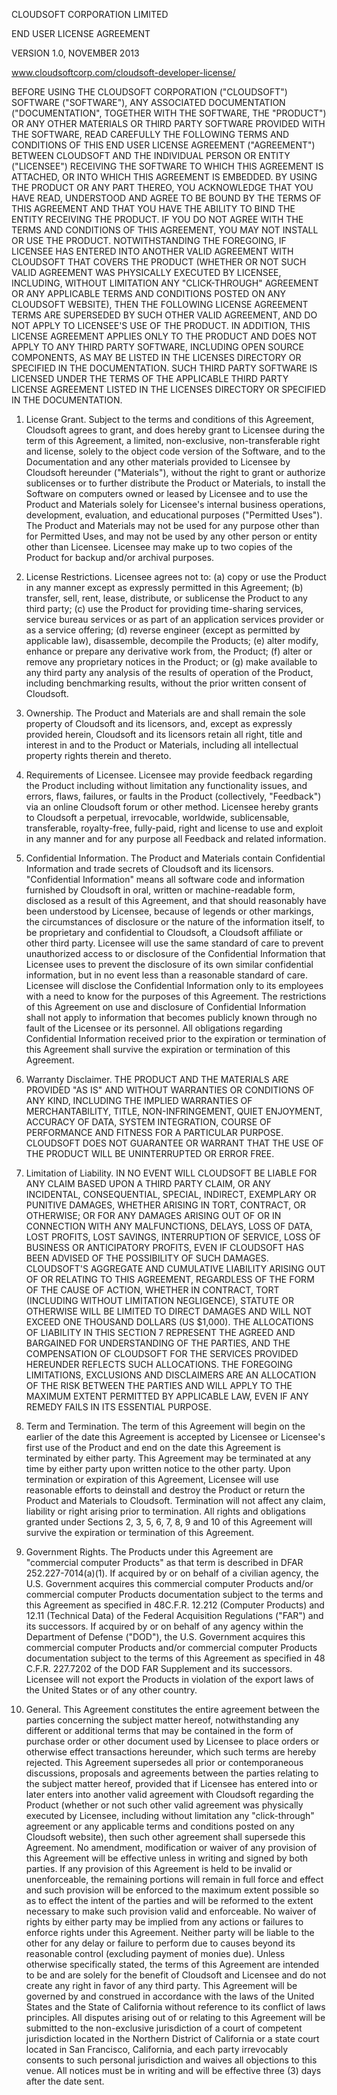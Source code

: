 CLOUDSOFT CORPORATION LIMITED

END USER LICENSE AGREEMENT

VERSION 1.0, NOVEMBER 2013

www.cloudsoftcorp.com/cloudsoft-developer-license/

BEFORE USING THE CLOUDSOFT CORPORATION ("CLOUDSOFT") SOFTWARE ("SOFTWARE"), ANY ASSOCIATED DOCUMENTATION ("DOCUMENTATION", TOGETHER WITH THE SOFTWARE, THE "PRODUCT") OR ANY OTHER MATERIALS OR THIRD PARTY SOFTWARE PROVIDED WITH THE SOFTWARE, READ CAREFULLY THE FOLLOWING TERMS AND CONDITIONS OF THIS END USER LICENSE AGREEMENT ("AGREEMENT") BETWEEN CLOUDSOFT AND THE INDIVIDUAL PERSON OR ENTITY ("LICENSEE") RECEIVING THE SOFTWARE TO WHICH THIS AGREEMENT IS ATTACHED, OR INTO WHICH THIS AGREEMENT IS EMBEDDED. BY USING THE PRODUCT OR ANY PART THEREO, YOU ACKNOWLEDGE THAT YOU HAVE READ, UNDERSTOOD AND AGREE TO BE BOUND BY THE TERMS OF THIS AGREEMENT AND THAT YOU HAVE THE ABILITY TO BIND THE ENTITY RECEIVING THE PRODUCT. IF YOU DO NOT AGREE WITH THE TERMS AND CONDITIONS OF THIS AGREEMENT, YOU MAY NOT INSTALL OR USE THE PRODUCT. NOTWITHSTANDING THE FOREGOING, IF LICENSEE HAS ENTERED INTO ANOTHER VALID AGREEMENT WITH CLOUDSOFT THAT COVERS THE PRODUCT (WHETHER OR NOT SUCH VALID AGREEMENT WAS PHYSICALLY EXECUTED BY LICENSEE, INCLUDING, WITHOUT LIMITATION ANY "CLICK-THROUGH" AGREEMENT OR ANY APPLICABLE TERMS AND CONDITIONS POSTED ON ANY CLOUDSOFT WEBSITE), THEN THE FOLLOWING LICENSE AGREEMENT TERMS ARE SUPERSEDED BY SUCH OTHER VALID AGREEMENT, AND DO NOT APPLY TO LICENSEE'S USE OF THE PRODUCT. IN ADDITION, THIS LICENSE AGREEMENT APPLIES ONLY TO THE PRODUCT AND DOES NOT APPLY TO ANY THIRD PARTY SOFTWARE, INCLUDING OPEN SOURCE COMPONENTS, AS MAY BE LISTED IN THE LICENSES DIRECTORY OR SPECIFIED IN THE DOCUMENTATION. SUCH THIRD PARTY SOFTWARE IS LICENSED UNDER THE TERMS OF THE APPLICABLE THIRD PARTY LICENSE AGREEMENT LISTED IN THE LICENSES DIRECTORY OR SPECIFIED IN THE DOCUMENTATION.

1. License Grant. Subject to the terms and conditions of this Agreement, Cloudsoft agrees to grant, and does hereby grant to Licensee during the term of this Agreement, a limited, non-exclusive, non-transferable right and license, solely to the object code version of the Software, and to the Documentation and any other materials provided to Licensee by Cloudsoft hereunder ("Materials"), without the right to grant or authorize sublicenses or to further distribute the Product or Materials, to install the Software on computers owned or leased by Licensee and to use the Product and Materials solely for Licensee's internal business operations, development, evaluation, and educational purposes ("Permitted Uses"). The Product and Materials may not be used for any purpose other than for Permitted Uses, and may not be used by any other person or entity other than Licensee. Licensee may make up to two copies of the Product for backup and/or archival purposes.

2. License Restrictions. Licensee agrees not to: (a) copy or use the Product in any manner except as expressly permitted in this Agreement; (b) transfer, sell, rent, lease, distribute, or sublicense the Product to any third party; (c) use the Product for providing time-sharing services, service bureau services or as part of an application services provider or as a service offering; (d) reverse engineer (except as permitted by applicable law), disassemble, decompile the Products; (e) alter modify, enhance or prepare any derivative work from, the Product; (f) alter or remove any proprietary notices in the Product; or (g) make available to any third party any analysis of the results of operation of the Product, including benchmarking results, without the prior written consent of Cloudsoft.

3. Ownership. The Product and Materials are and shall remain the sole property of Cloudsoft and its licensors, and, except as expressly provided herein, Cloudsoft and its licensors retain all right, title and interest in and to the Product or Materials, including all intellectual property rights therein and thereto.

4. Requirements of Licensee. Licensee may provide feedback regarding the Product including without limitation any functionality issues, and errors, flaws, failures, or faults in the Product (collectively, "Feedback") via an online Cloudsoft forum or other method. Licensee hereby grants to Cloudsoft a perpetual, irrevocable, worldwide, sublicensable, transferable, royalty-free, fully-paid, right and license to use and exploit in any manner and for any purpose all Feedback and related information.

5. Confidential Information. The Product and Materials contain Confidential Information and trade secrets of Cloudsoft and its licensors. "Confidential Information" means all software code and information furnished by Cloudsoft in oral, written or machine-readable form, disclosed as a result of this Agreement, and that should reasonably have been understood by Licensee, because of legends or other markings, the circumstances of disclosure or the nature of the information itself, to be proprietary and confidential to Cloudsoft, a Cloudsoft affiliate or other third party. Licensee will use the same standard of care to prevent unauthorized access to or disclosure of the Confidential Information that Licensee uses to prevent the disclosure of its own similar confidential information, but in no event less than a reasonable standard of care. Licensee will disclose the Confidential Information only to its employees with a need to know for the purposes of this Agreement. The restrictions of this Agreement on use and disclosure of Confidential Information shall not apply to information that becomes publicly known through no fault of the Licensee or its personnel. All obligations regarding Confidential Information received prior to the expiration or termination of this Agreement shall survive the expiration or termination of this Agreement.

6. Warranty Disclaimer. THE PRODUCT AND THE MATERIALS ARE PROVIDED "AS IS" AND WITHOUT WARRANTIES OR CONDITIONS OF ANY KIND, INCLUDING THE IMPLIED WARRANTIES OF MERCHANTABILITY, TITLE, NON-INFRINGEMENT, QUIET ENJOYMENT, ACCURACY OF DATA, SYSTEM INTEGRATION, COURSE OF PERFORMANCE AND FITNESS FOR A PARTICULAR PURPOSE. CLOUDSOFT DOES NOT GUARANTEE OR WARRANT THAT THE USE OF THE PRODUCT WILL BE UNINTERRUPTED OR ERROR FREE.

7. Limitation of Liability. IN NO EVENT WILL CLOUDSOFT BE LIABLE FOR ANY CLAIM BASED UPON A THIRD PARTY CLAIM, OR ANY INCIDENTAL, CONSEQUENTIAL, SPECIAL, INDIRECT, EXEMPLARY OR PUNITIVE DAMAGES, WHETHER ARISING IN TORT, CONTRACT, OR OTHERWISE; OR FOR ANY DAMAGES ARISING OUT OF OR IN CONNECTION WITH ANY MALFUNCTIONS, DELAYS, LOSS OF DATA, LOST PROFITS, LOST SAVINGS, INTERRUPTION OF SERVICE, LOSS OF BUSINESS OR ANTICIPATORY PROFITS, EVEN IF CLOUDSOFT HAS BEEN ADVISED OF THE POSSIBILITY OF SUCH DAMAGES. CLOUDSOFT'S AGGREGATE AND CUMULATIVE LIABILITY ARISING OUT OF OR RELATING TO THIS AGREEMENT, REGARDLESS OF THE FORM OF THE CAUSE OF ACTION, WHETHER IN CONTRACT, TORT (INCLUDING WITHOUT LIMITATION NEGLIGENCE), STATUTE OR OTHERWISE WILL BE LIMITED TO DIRECT DAMAGES AND WILL NOT EXCEED ONE THOUSAND DOLLARS (US $1,000). THE ALLOCATIONS OF LIABILITY IN THIS SECTION 7 REPRESENT THE AGREED AND BARGAINED FOR UNDERSTANDING OF THE PARTIES, AND THE COMPENSATION OF CLOUDSOFT FOR THE SERVICES PROVIDED HEREUNDER REFLECTS SUCH ALLOCATIONS. THE FOREGOING LIMITATIONS, EXCLUSIONS AND DISCLAIMERS ARE AN ALLOCATION OF THE RISK BETWEEN THE PARTIES AND WILL APPLY TO THE MAXIMUM EXTENT PERMITTED BY APPLICABLE LAW, EVEN IF ANY REMEDY FAILS IN ITS ESSENTIAL PURPOSE.

8. Term and Termination. The term of this Agreement will begin on the earlier of the date this Agreement is accepted by Licensee or Licensee's first use of the Product and end on the date this Agreement is terminated by either party. This Agreement may be terminated at any time by either party upon written notice to the other party. Upon termination or expiration of this Agreement, Licensee will use reasonable efforts to deinstall and destroy the Product or return the Product and Materials to Cloudsoft. Termination will not affect any claim, liability or right arising prior to termination. All rights and obligations granted under Sections 2, 3, 5, 6, 7, 8, 9 and 10 of this Agreement will survive the expiration or termination of this Agreement.

9. Government Rights. The Products under this Agreement are "commercial computer Products" as that term is described in DFAR 252.227-7014(a)(1). If acquired by or on behalf of a civilian agency, the U.S. Government acquires this commercial computer Products and/or commercial computer Products documentation subject to the terms and this Agreement as specified in 48C.F.R. 12.212 (Computer Products) and 12.11 (Technical Data) of the Federal Acquisition Regulations ("FAR") and its successors. If acquired by or on behalf of any agency within the Department of Defense ("DOD"), the U.S. Government acquires this commercial computer Products and/or commercial computer Products documentation subject to the terms of this Agreement as specified in 48 C.F.R. 227.7202 of the DOD FAR Supplement and its successors. Licensee will not export the Products in violation of the export laws of the United States or of any other country.

10. General. This Agreement constitutes the entire agreement between the parties concerning the subject matter hereof, notwithstanding any different or additional terms that may be contained in the form of purchase order or other document used by Licensee to place orders or otherwise effect transactions hereunder, which such terms are hereby rejected. This Agreement supersedes all prior or contemporaneous discussions, proposals and agreements between the parties relating to the subject matter hereof, provided that if Licensee has entered into or later enters into another valid agreement with Cloudsoft regarding the Product (whether or not such other valid agreement was physically executed by Licensee, including without limitation any "click-through" agreement or any applicable terms and conditions posted on any Cloudsoft website), then such other agreement shall supersede this Agreement. No amendment, modification or waiver of any provision of this Agreement will be effective unless in writing and signed by both parties. If any provision of this Agreement is held to be invalid or unenforceable, the remaining portions will remain in full force and effect and such provision will be enforced to the maximum extent possible so as to effect the intent of the parties and will be reformed to the extent necessary to make such provision valid and enforceable. No waiver of rights by either party may be implied from any actions or failures to enforce rights under this Agreement. Neither party will be liable to the other for any delay or failure to perform due to causes beyond its reasonable control (excluding payment of monies due). Unless otherwise specifically stated, the terms of this Agreement are intended to be and are solely for the benefit of Cloudsoft and Licensee and do not create any right in favor of any third party. This Agreement will be governed by and construed in accordance with the laws of the United States and the State of California without reference to its conflict of laws principles. All disputes arising out of or relating to this Agreement will be submitted to the non-exclusive jurisdiction of a court of competent jurisdiction located in the Northern District of California or a state court located in San Francisco, California, and each party irrevocably consents to such personal jurisdiction and waives all objections to this venue. All notices must be in writing and will be effective three (3) days after the date sent.